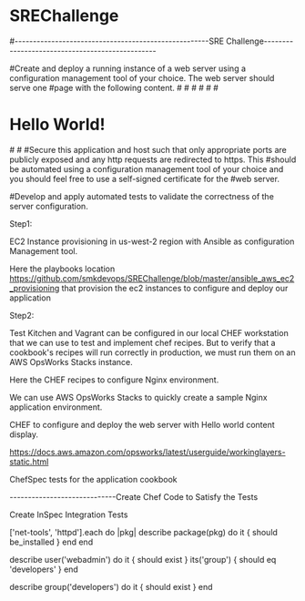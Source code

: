 # SREChallenge

#-----------------------------------------------------SRE Challenge------------------------------------------------

#Create and deploy a running instance of a web server using a configuration management tool of your choice. The web server should serve one #page with the following content.
#<html>
#<head>
#<title>Hello World</title>
#</head>
#<body>
#<h1>Hello World!</h1>
#</body>
#</html>
#Secure this application and host such that only appropriate ports are publicly exposed and any http requests are redirected to https. This #should be automated using a configuration management tool of your choice and you should feel free to use a self-signed certificate for the #web server.

#Develop and apply automated tests to validate the correctness of the server configuration.

Step1: 

EC2 Instance provisioning in us-west-2 region with Ansible as configuration Management tool. 

Here the playbooks location https://github.com/smkdevops/SREChallenge/blob/master/ansible_aws_ec2_provisioning that provision the ec2 instances to configure and deploy our application


Step2: 

Test Kitchen and Vagrant can be configured in our local CHEF workstation that we can use to test and implement chef recipes. But to verify that a cookbook's recipes will run correctly in production, we must run them on an AWS OpsWorks Stacks instance.

Here the CHEF recipes to configure Nginx environment. 

We can use AWS OpsWorks Stacks to quickly create a sample Nginx application environment. 







CHEF to configure and deploy the web server with Hello world content display. 

https://docs.aws.amazon.com/opsworks/latest/userguide/workinglayers-static.html


ChefSpec tests for the application cookbook 


-----------------------------Create Chef Code to Satisfy the Tests

Create InSpec Integration Tests

['net-tools', 'httpd'].each do |pkg|
  describe package(pkg) do
    it { should be_installed }
  end
end

describe user('webadmin') do
    it { should exist }
    its('group') { should eq 'developers' }
end 

describe group('developers') do
    it { should exist }
end 

  
